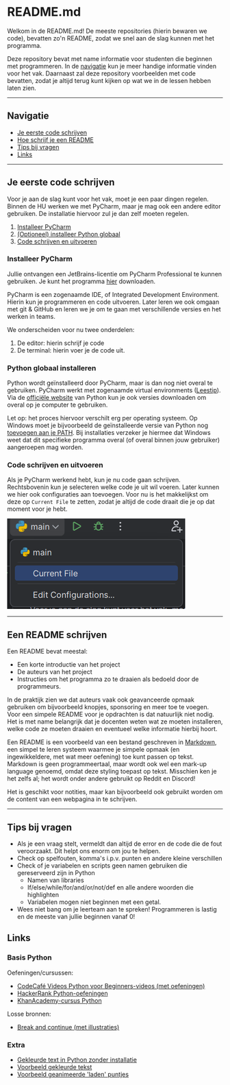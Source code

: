 # README.md

Welkom in de README.md! De meeste repositories (hierin bewaren we code), 
bevatten zo'n README, zodat we snel aan de slag kunnen met het programma.

Deze repository bevat met name informatie voor studenten die beginnen met programmeren. In 
de [navigatie](#navigatie) kun je meer handige informatie vinden voor het vak. Daarnaast zal deze 
repository voorbeelden met code bevatten, zodat je altijd terug kunt kijken op wat 
we in de lessen hebben laten zien.

---

## Navigatie

- [Je eerste code schrijven](#je-eerste-code-schrijven)
- [Hoe schrijf je een README](#een-readme-schrijven)
- [Tips bij vragen](#tips-bij-vragen)
- [Links](#links)

---

## Je eerste code schrijven

Voor je aan de slag kunt voor het vak, moet je een paar dingen regelen. 
Binnen de HU werken we met PyCharm, maar je mag ook een andere editor gebruiken. 
De installatie hiervoor zul je dan zelf moeten regelen.

1. [Installeer PyCharm](#installeer-pycharm)
2. [(Optioneel) installeer Python globaal](#python-globaal-installeren)
3. [Code schrijven en uitvoeren](#code-schrijven-en-uitvoeren)

### Installeer PyCharm

Jullie ontvangen een JetBrains-licentie om PyCharm Professional te kunnen gebruiken. Je kunt 
het programma [hier](https://www.jetbrains.com/pycharm/download) downloaden. 

PyCharm is een zogenaamde IDE, of Integrated Development Environment. Hierin kun je programmeren en code uitvoeren. 
Later leren we ook omgaan met git & GitHub en leren we je om te gaan met verschillende versies en het werken in teams.

We onderscheiden voor nu twee onderdelen:

1. De editor: hierin schrijf je code
2. De terminal: hierin voer je de code uit.

### Python globaal installeren

Python wordt geïnstalleerd door PyCharm, maar is dan nog niet overal te gebruiken. PyCharm 
werkt met zogenaamde virtual environments ([Leestip](https://www.linkedin.com/pulse/virtual-environments-python-simplified-beginners-globaltechcouncil-qjptc)). 
Via de [officiële website](https://www.python.org/downloads/) van Python kun je ook versies downloaden om overal op je computer 
te gebruiken. 

Let op: het proces hiervoor verschilt erg per operating systeem. Op Windows 
moet je bijvoorbeeld de geïnstalleerde versie van Python nog [toevoegen aan je PATH](https://www.eukhost.com/kb/how-to-add-to-the-path-on-windows-10-and-windows-11/). 
Bij installaties verzeker je hiermee dat Windows weet dat dit specifieke programma overal (of overal binnen jouw gebruiker) 
aangeroepen mag worden.

### Code schrijven en uitvoeren

Als je PyCharm werkend hebt, kun je nu code gaan schrijven. Rechtsbovenin 
kun je selecteren welke code je uit wil voeren. Later kunnen we hier ook configuraties aan toevoegen. Voor nu is het makkelijkst om deze op `Current File` te zetten, zodat 
je altijd de code draait die je op dat moment voor je hebt.

![Runconfiguratie in PyCharm](imgs/pycharm_run.png)

---

## Een README schrijven

Een README bevat meestal:
- Een korte introductie van het project
- De auteurs van het project
- Instructies om het programma zo te draaien als bedoeld door de programmeurs.

In de praktijk zien we dat auteurs vaak ook geavanceerde opmaak gebruiken om bijvoorbeeld knopjes, sponsoring en 
meer toe te voegen. Voor een simpele README voor je opdrachten is dat natuurlijk niet nodig. 
Het is met name belangrijk dat je docenten weten wat ze moeten installeren, welke code ze moeten draaien en 
eventueel welke informatie hierbij hoort.

Een README is een voorbeeld van een bestand geschreven in [Markdown](https://www.markdownguide.org/cheat-sheet/), 
een simpel te leren systeem waarmee je simpele opmaak (en ingewikkeldere, met wat meer oefening) 
toe kunt passen op tekst. Markdown is geen programmeertaal, maar wordt ook wel een mark-up language genoemd, 
omdat deze styling toepast op tekst. Misschien ken je het zelfs al; het wordt onder andere gebruikt op Reddit en Discord! 

Het is geschikt voor notities, maar kan bijvoorbeeld ook 
gebruikt worden om de content van een webpagina in te schrijven.

---

## Tips bij vragen

- Als je een vraag stelt, vermeldt dan altijd de error en de code die de fout veroorzaakt. Dit helpt ons enorm om jou te helpen.
- Check op spelfouten, komma's i.p.v. punten en andere kleine verschillen
- Check of je variabelen en scripts geen namen gebruiken die gereserveerd zijn in Python
  - Namen van libraries
  - If/else/while/for/and/or/not/def en alle andere woorden die highlighten
  - Variabelen mogen niet beginnen met een getal.
- Wees niet bang om je leerteam aan te spreken! Programmeren is lastig en de meeste van jullie beginnen vanaf 0!

## Links

### Basis Python

Oefeningen/cursussen:
- [CodeCafé Videos Python voor Beginners-videos (met oefeningen)](https://www.youtube.com/watch?v=T_-aj-nnFQE&list=PLh6t1fqgX7eKTXAbQkXn65a-Ac_zxlUaS)
- [HackerRank Python-oefeningen](https://www.hackerrank.com/domains/python)
- [KhanAcademy-cursus Python](https://www.khanacademy.org/computing/intro-to-python-fundamentals)

Losse bronnen:
- [Break and continue (met illustraties)](https://www.programiz.com/python-programming/break-continue)

### Extra

- [Gekleurde text in Python zonder installatie](https://sentry.io/answers/print-colored-text-to-terminal-with-python/)
- [Voorbeeld gekleurde tekst](extra/colourful_text.py)
- [Voorbeeld geanimeerde 'laden' puntjes](extra/loading_animation.py)